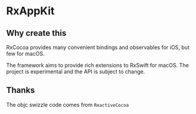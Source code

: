 # RxAppKit

## Why create this
RxCocoa provides many convenient bindings and observables for iOS, but few for macOS.

The framework aims to provide rich extensions to RxSwift for macOS. The project is experimental and the API is subject to change.

## Thanks
The objc swizzle code comes from `ReactiveCocoa`
